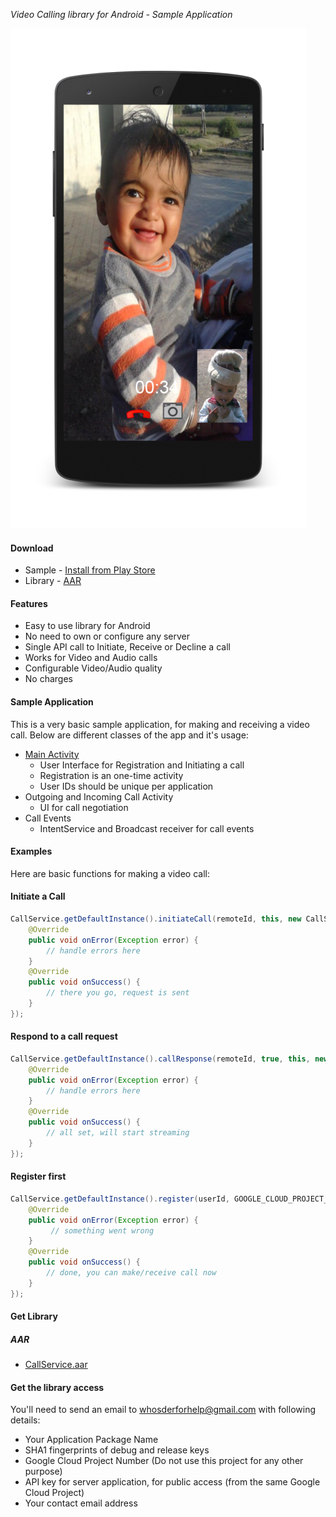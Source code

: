 *Video Calling library for Android - Sample Application*

![](sample-screenshot.png)

#### Download
 * Sample - [Install from Play Store](https://play.google.com/store/apps/details?id=com.threebytes.callservicesample)
 * Library - [AAR](https://github.com/3bytessolutions/CallService-sample#get-library)

#### Features
 * Easy to use library for Android
 * No need to own or configure any server
 * Single API call to Initiate, Receive or Decline a call
 * Works for Video and Audio calls
 * Configurable Video/Audio quality
 * No charges

#### Sample Application

This is a very basic sample application, for making and receiving a video call. Below are different classes of the app and it's usage:

 * [Main Activity](https://github.com/3bytessolutions/CallService-sample/blob/master/app/src/main/java/com/threebytes/callservicesample/MainActivity.java)
   * User Interface for Registration and Initiating a call
   * Registration is an one-time activity
   * User IDs should be unique per application
 * Outgoing and Incoming Call Activity
   * UI for call negotiation
 * Call Events
   * IntentService and Broadcast receiver for call events

#### Examples

Here are basic functions for making a video call:

#### Initiate a Call

```java
CallService.getDefaultInstance().initiateCall(remoteId, this, new CallService.Callback() {
    @Override
    public void onError(Exception error) {
	    // handle errors here
	}
	@Override
    public void onSuccess() {
	    // there you go, request is sent
	}
});
```

#### Respond to a call request

```java
CallService.getDefaultInstance().callResponse(remoteId, true, this, new CallService.Callback() {
    @Override
    public void onError(Exception error) {
	    // handle errors here
	}
	@Override
    public void onSuccess() {
	    // all set, will start streaming
	}
});
```

#### Register first

```java
CallService.getDefaultInstance().register(userId, GOOGLE_CLOUD_PROJECT_ID, MainActivity.this, new CallService.Callback() {
    @Override
    public void onError(Exception error) {
	     // something went wrong
	}
	@Override
    public void onSuccess() {
	    // done, you can make/receive call now
	}
});
```

#### Get Library

##### AAR
 * [CallService.aar](https://github.com/3bytessolutions/CallService-sample/blob/master/CallService/CallService.aar)

#### Get the library access

You'll need to send an email to [whosderforhelp@gmail.com](mailto:whosderforhelp@gmail.com) with following details:

* Your Application Package Name
* SHA1 fingerprints of debug and release keys
* Google Cloud Project Number (Do not use this project for any other purpose)
* API key for server application, for public access (from the same Google Cloud Project)
* Your contact email address
